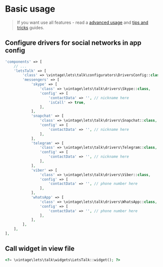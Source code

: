 Basic usage
===========
> If you want use all features - read a [advanced usage](advanced-usage.md)
 and [tips and tricks](tips-and-tricks.md) guides.

Configure drivers for social networks in app config
---------------------------------------------------

```php
'components' => [
    // ...
    'letsTalk' => [
        'class' => \vintage\lets\talk\configurators\DriversConfig::class,
        'messengers' => [
            'skype' => [
                'class' => \vintage\lets\talk\drivers\Skype::class,
                'config' => [
                    'contactData' => '', // nickname here
                    'isCall' => true,
                ],
            ],
            'snapchat' => [
                'class' => \vintage\lets\talk\drivers\Snapchat::class,
                'config' => [
                    'contactData' => '', // nickname here
                ],
            ],
            'telegram' => [
                'class' => \vintage\lets\talk\drivers\Telegram::class,
                'config' => [
                    'contactData' => '', // nickname here
                ],
            ],
            'viber' => [
                'class' => \vintage\lets\talk\drivers\Viber::class,
                'config' => [
                    'contactData' => '', // phone number here
                ],
            ],
            'whatsApp' => [
                'class' => \vintage\lets\talk\drivers\WhatsApp::class,
                'config' => [
                    'contactData' => '', // phone number here
                ],
            ],
        ],
    ],
],
```

Call widget in view file
------------------------

```php
<?= \vintage\lets\talk\widgets\LetsTalk::widget(); ?>
```
